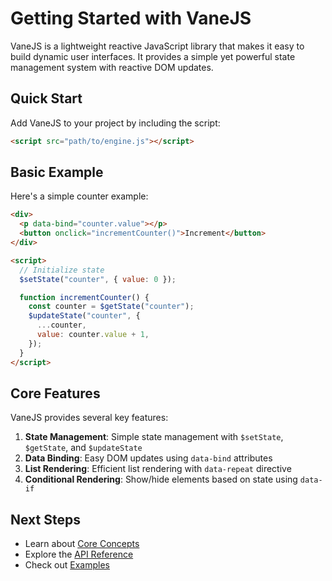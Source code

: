 # Getting Started with VaneJS

VaneJS is a lightweight reactive JavaScript library that makes it easy to build dynamic user interfaces. It provides a simple yet powerful state management system with reactive DOM updates.

## Quick Start

Add VaneJS to your project by including the script:

```html
<script src="path/to/engine.js"></script>
```

## Basic Example

Here's a simple counter example:

```html
<div>
  <p data-bind="counter.value"></p>
  <button onclick="incrementCounter()">Increment</button>
</div>

<script>
  // Initialize state
  $setState("counter", { value: 0 });

  function incrementCounter() {
    const counter = $getState("counter");
    $updateState("counter", {
      ...counter,
      value: counter.value + 1,
    });
  }
</script>
```

## Core Features

VaneJS provides several key features:

1. **State Management**: Simple state management with `$setState`, `$getState`, and `$updateState`
2. **Data Binding**: Easy DOM updates using `data-bind` attributes
3. **List Rendering**: Efficient list rendering with `data-repeat` directive
4. **Conditional Rendering**: Show/hide elements based on state using `data-if`

## Next Steps

- Learn about [Core Concepts](/guide/core-concepts)
- Explore the [API Reference](/api/state-management)
- Check out [Examples](/examples/basic)
